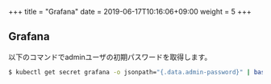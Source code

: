 +++
title = "Grafana"
date =  2019-06-17T10:16:06+09:00
weight = 5
+++

## Grafana
以下のコマンドでadminユーザの初期パスワードを取得します。
```bash
$ kubectl get secret grafana -o jsonpath="{.data.admin-password}" | base64 --decode ; echo
```